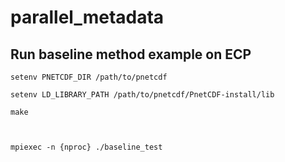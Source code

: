 # parallel_metadata

## Run baseline method example on ECP
```
setenv PNETCDF_DIR /path/to/pnetcdf 

setenv LD_LIBRARY_PATH /path/to/pnetcdf/PnetCDF-install/lib

make



mpiexec -n {nproc} ./baseline_test


```


